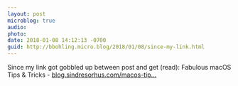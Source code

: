 ```yaml
---
layout: post
microblog: true
audio: 
photo: 
date: 2018-01-08 14:12:13 -0700
guid: http://bbohling.micro.blog/2018/01/08/since-my-link.html
---
```

Since my link got gobbled up between post and get (read): Fabulous macOS Tips & Tricks - [blog.sindresorhus.com/macos-tip...](https://blog.sindresorhus.com/macos-tips-tricks-13046cf377f8)
